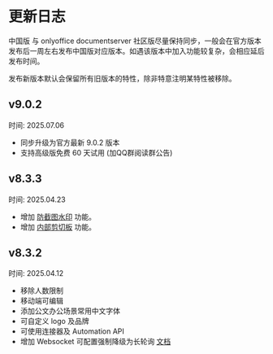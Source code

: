# 更新日志

中国版 与 onlyoffice documentserver 社区版尽量保持同步，一般会在官方版本发布后一周左右发布中国版对应版本。如遇该版本中加入功能较复杂，会相应延后发布时间。

发布新版本默认会保留所有旧版本的特性，除非特意注明某特性被移除。

## v9.0.2

时间: 2025.07.06

- 同步升级为官方最新 9.0.2 版本
- 支持高级版免费 60 天试用 (加QQ群阅读群公告) 

## v8.3.3

时间: 2025.04.23

- 增加 [防截图水印](../feature/watermark) 功能。
- 增加 [内部剪切板](../feature/copyout) 功能。

## v8.3.2

时间: 2025.04.12

- 移除人数限制    
- 移动端可编辑    
- 添加公文办公场景常用中文字体    
- 可自定义 logo 及品牌    
- 可使用连接器及 Automation API    
- 增加 Websocket 可配置强制降级为长轮询 [文档](../feature/longpoll.md)    